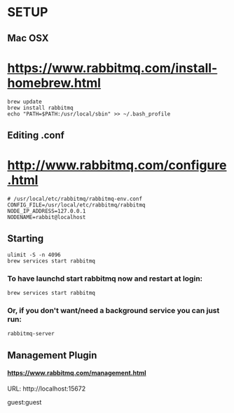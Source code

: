 # SETUP

## Mac OSX

# https://www.rabbitmq.com/install-homebrew.html
```
brew update
brew install rabbitmq
echo "PATH=$PATH:/usr/local/sbin" >> ~/.bash_profile
```


## Editing .conf

# http://www.rabbitmq.com/configure.html
```
# /usr/local/etc/rabbitmq/rabbitmq-env.conf
CONFIG_FILE=/usr/local/etc/rabbitmq/rabbitmq
NODE_IP_ADDRESS=127.0.0.1
NODENAME=rabbit@localhost
```


## Starting

```
ulimit -S -n 4096
brew services start rabbitmq
```

### To have launchd start rabbitmq now and restart at login:
```
brew services start rabbitmq
```

### Or, if you don't want/need a background service you can just run:
```
rabbitmq-server
```


## Management Plugin

#### https://www.rabbitmq.com/management.html
URL: http://localhost:15672

guest:guest
